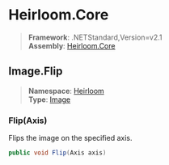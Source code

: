 # Heirloom.Core

> **Framework**: .NETStandard,Version=v2.1  
> **Assembly**: [Heirloom.Core][0]  

## Image.Flip

> **Namespace**: [Heirloom][0]  
> **Type**: [Image][1]  

### Flip(Axis)

Flips the image on the specified axis.

```cs
public void Flip(Axis axis)
```

[0]: ../../../Heirloom.Core.md
[1]: ../Image.md

